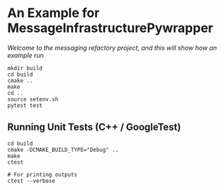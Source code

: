 # An Example for MessageInfrastructurePywrapper

*Welcome to the messaging refactory project, and this will show how an example run*

```shell
mkdir build
cd build
cmake ..
make
cd ..
source setenv.sh
pytest test
```

## Running Unit Tests (C++ / GoogleTest)
```shell
cd build
cmake -DCMAKE_BUILD_TYPE="Debug" ..
make
ctest

# For printing outputs
ctest --verbose
```
